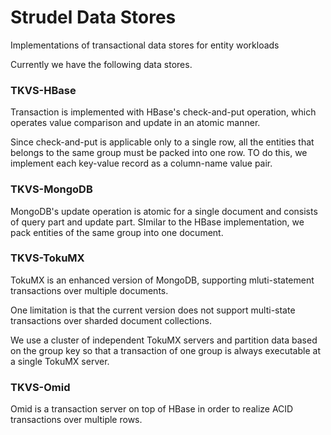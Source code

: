 Strudel Data Stores
=======
Implementations of transactional data stores for
entity workloads

Currently we have the following data stores.

### TKVS-HBase

Transaction is implemented with HBase's check-and-put
operation, which operates value comparison and update in an atomic
manner.

Since check-and-put is applicable only to a single row, all
the entities that belongs to the same group must be packed
into one row. TO do this, we implement each key-value record
as a column-name value pair.

### TKVS-MongoDB

MongoDB's update operation is atomic for a single document
and consists of query part and update part. SImilar to the HBase implementation,
we pack entities of the same group into one document.

### TKVS-TokuMX

TokuMX is an enhanced version of MongoDB, supporting mluti-statement
transactions over multiple documents.

One limitation is that the current version does not support multi-state
transactions over sharded document collections.

We use a cluster of independent TokuMX servers and partition data based
on the group key so that a transaction of one group is always executable
at a single TokuMX server.

### TKVS-Omid

Omid is a transaction server on top of HBase in order to realize ACID
transactions over multiple rows.

